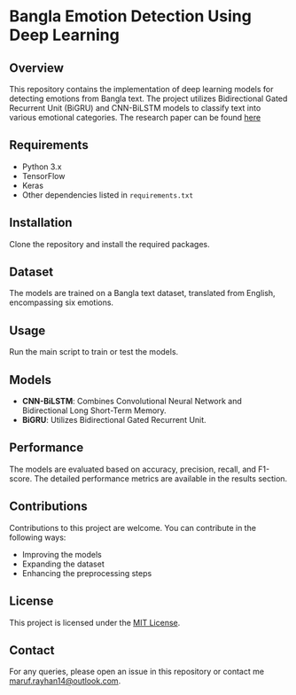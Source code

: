 # Bangla Emotion Detection Using Deep Learning

## Overview
This repository contains the implementation of deep learning models for detecting emotions from Bangla text. The project utilizes Bidirectional Gated Recurrent Unit (BiGRU) and CNN-BiLSTM models to classify text into various emotional categories. The research paper can be found [here](https://scholar.google.com/citations?view_op=view_citation&hl=en&user=JekLRZ4AAAAJ&citation_for_view=JekLRZ4AAAAJ:u-x6o8ySG0sC)

## Requirements
- Python 3.x
- TensorFlow
- Keras
- Other dependencies listed in `requirements.txt`

## Installation
Clone the repository and install the required packages.


## Dataset
The models are trained on a Bangla text dataset, translated from English, encompassing six emotions.

## Usage
Run the main script to train or test the models.


## Models
- **CNN-BiLSTM**: Combines Convolutional Neural Network and Bidirectional Long Short-Term Memory.
- **BiGRU**: Utilizes Bidirectional Gated Recurrent Unit.

## Performance
The models are evaluated based on accuracy, precision, recall, and F1-score. The detailed performance metrics are available in the results section.

## Contributions
Contributions to this project are welcome. You can contribute in the following ways:
- Improving the models
- Expanding the dataset
- Enhancing the preprocessing steps

## License
This project is licensed under the [MIT License](LICENSE).

## Contact
For any queries, please open an issue in this repository or contact me maruf.rayhan14@outlook.com.

